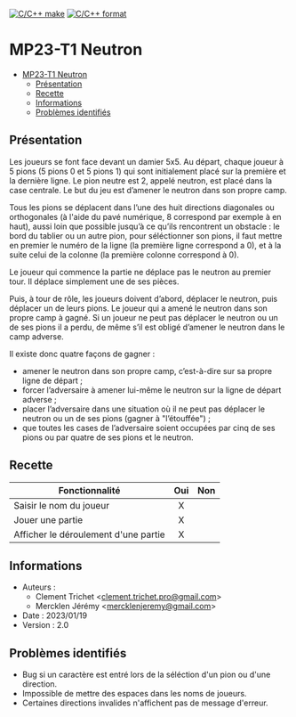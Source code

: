 [![C/C++ make](https://github.com/btssn-lasalle84/MP23-T1/actions/workflows/c-cpp.yml/badge.svg?branch=develop)](https://github.com/btssn-lasalle84/MP23-T1/actions/workflows/c-cpp.yml) [![C/C++ format](https://github.com/btssn-lasalle84/MP23-T1/actions/workflows/cppformat.yml/badge.svg?branch=develop)](https://github.com/btssn-lasalle84/MP23-T1/actions/workflows/cppformat.yml)

# MP23-T1 Neutron

- [MP23-T1 Neutron](#mp23-t1-neutron)
  - [Présentation](#présentation)
  - [Recette](#recette)
  - [Informations](#informations)
  - [Problèmes identifiés](#problèmes-identifiés)

## Présentation

Les joueurs se font face devant un damier 5x5. Au départ, chaque joueur à 5 pions (5 pions 0 et 5 pions 1) qui sont initialement placé sur la première et la dernière ligne. Le pion neutre est 2, appelé neutron, est placé dans la case centrale. Le but du jeu est d’amener le neutron dans son propre camp.

Tous les pions se déplacent dans l’une des huit directions diagonales ou orthogonales (à l'aide du pavé numérique, 8 correspond par exemple à en haut), aussi loin que possible jusqu’à ce qu’ils rencontrent un obstacle : le bord du tablier ou un autre pion, pour séléctionner son pions, il faut mettre en premier le numéro de la ligne (la première ligne correspond a 0), et à la suite celui de la colonne (la première colonne correspond à 0).

Le joueur qui commence la partie ne déplace pas le neutron au premier tour. Il déplace simplement une de ses pièces.

Puis, à tour de rôle, les joueurs doivent d’abord, déplacer le neutron, puis déplacer un de leurs pions.
Le joueur qui a amené le neutron dans son propre camp à gagné. Si un joueur ne peut pas déplacer le
neutron ou un de ses pions il a perdu, de même s’il est obligé d’amener le neutron dans le camp adverse.

Il existe donc quatre façons de gagner :

- amener le neutron dans son propre camp, c’est-à-dire sur sa propre ligne de départ ;
- forcer l’adversaire à amener lui-même le neutron sur la ligne de départ adverse ;
- placer l’adversaire dans une situation où il ne peut pas déplacer le neutron ou un de ses pions
(gagner à "l’étouffée") ;
- que toutes les cases de l’adversaire soient occupées par cinq de ses pions ou par quatre de ses pions
et le neutron.

## Recette

|Fonctionnalité                      |Oui|Non|
|------------------------------------|:-:|:-:|
|Saisir le nom du joueur             | X |   |
|Jouer une partie                    | X |   |
|Afficher le déroulement d'une partie| X |   |

## Informations

- Auteurs :
  - Clement Trichet <<clement.trichet.pro@gmail.com>>
  - Mercklen Jérémy <<mercklenjeremy@gmail.com>>
- Date : 2023/01/19
- Version : 2.0

## Problèmes identifiés

- Bug si un caractère est entré lors de la séléction d'un pion ou d'une direction.
- Impossible de mettre des espaces dans les noms de joueurs.
- Certaines directions invalides n'affichent pas de message d'erreur.
